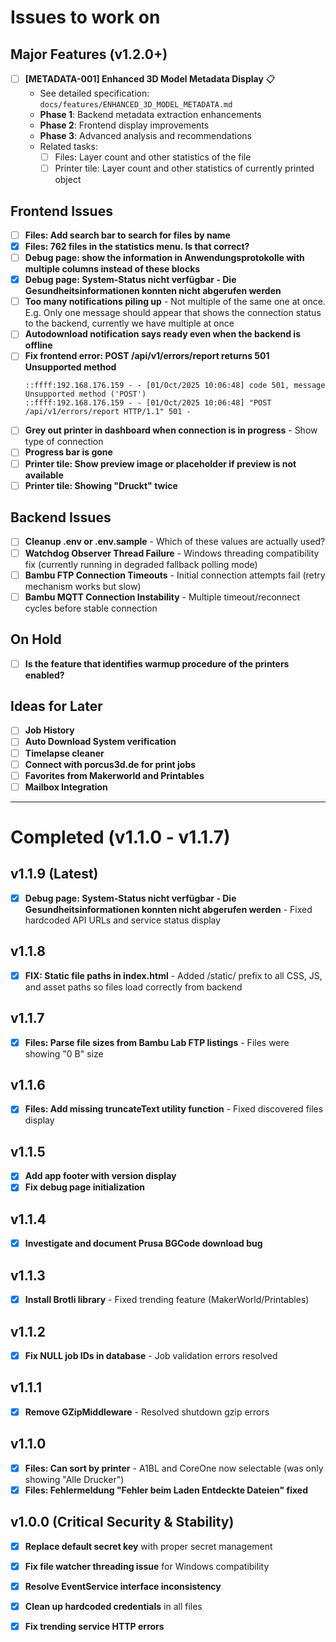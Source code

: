 
# Issues to work on

## Major Features (v1.2.0+)
- [ ] **[METADATA-001] Enhanced 3D Model Metadata Display** 📋
  - See detailed specification: `docs/features/ENHANCED_3D_MODEL_METADATA.md`
  - **Phase 1**: Backend metadata extraction enhancements
  - **Phase 2**: Frontend display improvements 
  - **Phase 3**: Advanced analysis and recommendations
  - Related tasks:
    - [ ] Files: Layer count and other statistics of the file
    - [ ] Printer tile: Layer count and other statistics of currently printed object

## Frontend Issues
- [ ] **Files: Add search bar to search for files by name**
- [x] **Files: 762 files in the statistics menu. Is that correct?**
- [ ] **Debug page: show the information in Anwendungsprotokolle with multiple columns instead of these blocks**
- [x] **Debug page: System-Status nicht verfügbar - Die Gesundheitsinformationen konnten nicht abgerufen werden**
- [ ] **Too many notifications piling up** - Not multiple of the same one at once. E.g. Only one message should appear that shows the connection status to the backend, currently we have multiple at once
- [ ] **Autodownload notification says ready even when the backend is offline**
- [ ] **Fix frontend error: POST /api/v1/errors/report returns 501 Unsupported method**
  ```
  ::ffff:192.168.176.159 - - [01/Oct/2025 10:06:48] code 501, message Unsupported method ('POST')
  ::ffff:192.168.176.159 - - [01/Oct/2025 10:06:48] "POST /api/v1/errors/report HTTP/1.1" 501 -
  ```
- [ ] **Grey out printer in dashboard when connection is in progress** - Show type of connection
- [ ] **Progress bar is gone**
- [ ] **Printer tile: Show preview image or placeholder if preview is not available**
- [ ] **Printer tile: Showing "Druckt" twice**

## Backend Issues
- [ ] **Cleanup .env or .env.sample** - Which of these values are actually used?
- [ ] **Watchdog Observer Thread Failure** - Windows threading compatibility fix (currently running in degraded fallback polling mode)
- [ ] **Bambu FTP Connection Timeouts** - Initial connection attempts fail (retry mechanism works but slow)
- [ ] **Bambu MQTT Connection Instability** - Multiple timeout/reconnect cycles before stable connection

## On Hold
- [ ] **Is the feature that identifies warmup procedure of the printers enabled?**

## Ideas for Later
- [ ] **Job History**
- [ ] **Auto Download System verification**
- [ ] **Timelapse cleaner**
- [ ] **Connect with porcus3d.de for print jobs**
- [ ] **Favorites from Makerworld and Printables**
- [ ] **Mailbox Integration**

---

# Completed (v1.1.0 - v1.1.7)

## v1.1.9 (Latest)
- [x] **Debug page: System-Status nicht verfügbar - Die Gesundheitsinformationen konnten nicht abgerufen werden** - Fixed hardcoded API URLs and service status display

## v1.1.8
- [x] **FIX: Static file paths in index.html** - Added /static/ prefix to all CSS, JS, and asset paths so files load correctly from backend

## v1.1.7
- [x] **Files: Parse file sizes from Bambu Lab FTP listings** - Files were showing "0 B" size

## v1.1.6
- [x] **Files: Add missing truncateText utility function** - Fixed discovered files display

## v1.1.5
- [x] **Add app footer with version display**
- [x] **Fix debug page initialization**

## v1.1.4
- [x] **Investigate and document Prusa BGCode download bug**

## v1.1.3
- [x] **Install Brotli library** - Fixed trending feature (MakerWorld/Printables)

## v1.1.2
- [x] **Fix NULL job IDs in database** - Job validation errors resolved

## v1.1.1
- [x] **Remove GZipMiddleware** - Resolved shutdown gzip errors

## v1.1.0
- [x] **Files: Can sort by printer** - A1BL and CoreOne now selectable (was only showing "Alle Drucker")
- [x] **Files: Fehlermeldung "Fehler beim Laden Entdeckte Dateien" fixed**

## v1.0.0 (Critical Security & Stability)
- [x] **Replace default secret key** with proper secret management
- [x] **Fix file watcher threading issue** for Windows compatibility
- [x] **Resolve EventService interface inconsistency**
- [x] **Clean up hardcoded credentials** in all files
- [x] **Fix trending service HTTP errors**



